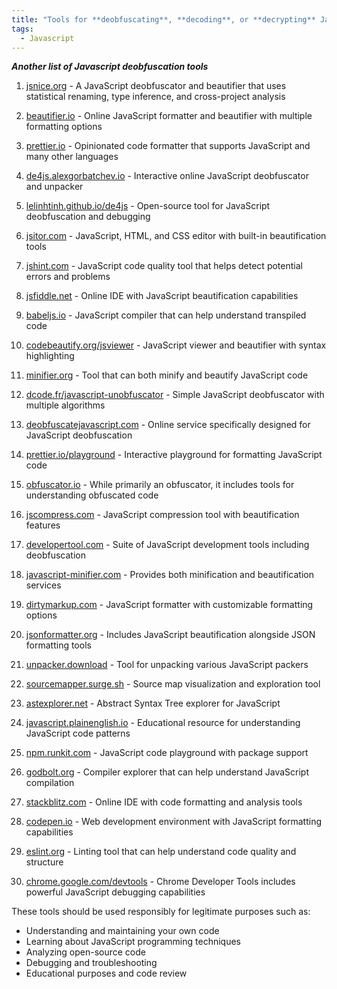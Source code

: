 ```yaml
---
title: "Tools for **deobfuscating**, **decoding**, or **decrypting** JavaScript (II) 33"
tags:
  - Javascript
---
```


***Another list of Javascript deobfuscation tools***

1. [jsnice.org](https://jsnice.org) - A JavaScript deobfuscator and beautifier that uses statistical renaming, type inference, and cross-project analysis

2. [beautifier.io](https://beautifier.io) - Online JavaScript formatter and beautifier with multiple formatting options

3. [prettier.io](https://prettier.io) - Opinionated code formatter that supports JavaScript and many other languages

4. [de4js.alexgorbatchev.io](https://de4js.alexgorbatchev.io) - Interactive online JavaScript deobfuscator and unpacker

5. [lelinhtinh.github.io/de4js](https://lelinhtinh.github.io/de4js) - Open-source tool for JavaScript deobfuscation and debugging

6. [jsitor.com](https://jsitor.com) - JavaScript, HTML, and CSS editor with built-in beautification tools

7. [jshint.com](https://jshint.com) - JavaScript code quality tool that helps detect potential errors and problems

8. [jsfiddle.net](https://jsfiddle.net) - Online IDE with JavaScript beautification capabilities

9. [babeljs.io](https://babeljs.io) - JavaScript compiler that can help understand transpiled code

10. [codebeautify.org/jsviewer](https://codebeautify.org/jsviewer) - JavaScript viewer and beautifier with syntax highlighting

11. [minifier.org](https://minifier.org) - Tool that can both minify and beautify JavaScript code

12. [dcode.fr/javascript-unobfuscator](https://dcode.fr/javascript-unobfuscator) - Simple JavaScript deobfuscator with multiple algorithms

13. [deobfuscatejavascript.com](https://deobfuscatejavascript.com) - Online service specifically designed for JavaScript deobfuscation

14. [prettier.io/playground](https://prettier.io/playground) - Interactive playground for formatting JavaScript code

15. [obfuscator.io](https://obfuscator.io) - While primarily an obfuscator, it includes tools for understanding obfuscated code

16. [jscompress.com](https://jscompress.com) - JavaScript compression tool with beautification features

17. [developertool.com](https://developertool.com) - Suite of JavaScript development tools including deobfuscation

18. [javascript-minifier.com](https://javascript-minifier.com) - Provides both minification and beautification services

19. [dirtymarkup.com](https://dirtymarkup.com) - JavaScript formatter with customizable formatting options

20. [jsonformatter.org](https://jsonformatter.org) - Includes JavaScript beautification alongside JSON formatting tools

21. [unpacker.download](https://unpacker.download) - Tool for unpacking various JavaScript packers

22. [sourcemapper.surge.sh](https://sourcemapper.surge.sh) - Source map visualization and exploration tool

23. [astexplorer.net](https://astexplorer.net) - Abstract Syntax Tree explorer for JavaScript

24. [javascript.plainenglish.io](https://javascript.plainenglish.io) - Educational resource for understanding JavaScript code patterns

25. [npm.runkit.com](https://npm.runkit.com) - JavaScript code playground with package support

26. [godbolt.org](https://godbolt.org) - Compiler explorer that can help understand JavaScript compilation

27. [stackblitz.com](https://stackblitz.com) - Online IDE with code formatting and analysis tools

28. [codepen.io](https://codepen.io) - Web development environment with JavaScript formatting capabilities

29. [eslint.org](https://eslint.org) - Linting tool that can help understand code quality and structure

30. [chrome.google.com/devtools](https://chrome.google.com/devtools) - Chrome Developer Tools includes powerful JavaScript debugging capabilities

These tools should be used responsibly for legitimate purposes such as:
- Understanding and maintaining your own code
- Learning about JavaScript programming techniques
- Analyzing open-source code
- Debugging and troubleshooting
- Educational purposes and code review

